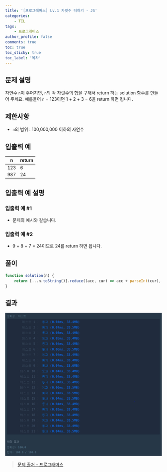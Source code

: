 ```yaml
---
title: '[프로그래머스] Lv.1 자릿수 더하기 - JS'
categories:
    - TIL
tags:
    - 프로그래머스
author_profile: false
comments: true
toc: true
toc_sticky: true
toc_label: '목차'
---
```


## 문제 설명

자연수 `n`이 주어지면, `n`의 각 자릿수의 합을 구해서 return 하는 solution 함수를 만들어 주세요.
예를들어 `n` = 123이면 1 + 2 + 3 = 6을 return 하면 됩니다.

## 제한사항

-   `n`의 범위 : 100,000,000 이하의 자연수

## 입출력 예

| n   | return |
| --- | ------ |
| 123 | 6      |
| 987 | 24     |

## 입출력 예 설명

### 입출력 예 #1

-   문제의 예시와 같습니다.

### 입출력 예 #2

-   9 + 8 + 7 = 24이므로 24를 return 하면 됩니다.

## 풀이

```javascript
function solution(n) {
    return [...n.toString()].reduce((acc, cur) => acc + parseInt(cur), 0);
}
```

## 결과

![result](/assets/images/2023/08/21/algorithm-02-result.png)

> [문제 출처 - 프로그래머스](https://school.programmers.co.kr/learn/courses/30/lessons/12931)
